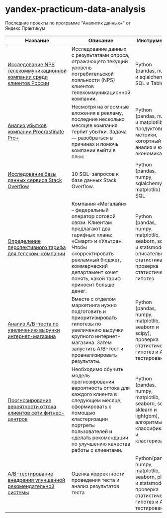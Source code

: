 # yandex-practicum-data-analysis

Последние проекты по программе "Аналитик данных+" от Яндекс.Практикум

|Название|Описание|Инструменты|
|---|---|---|
|[Исследование NPS телекоммуникационной компании среди клиентов России](8_Сборный_проект_2/)|Исследование данных с результатами опроса, отражающего текущий уровень потребительской лояльности (NPS) клиентов телекоммуникационной компании.|Python (pandas, numpy и sqlalchemy), SQL и Tableau|
|[Анализ убытков компании Procrastinate Pro+](9_Анализ_бизнес_показателей/)|Несмотря на огромные вложения в рекламу, последние несколько месяцев компания терпит убытки. Задача — разобраться в причинах и помочь компании выйти в плюс.|Python (pandas, numpy и matplotlib), продуктовые метрики, когортный анализ и юнит-экономика|
|[Исследование базы данных сервиса Stack Overflow](10_Продвинутый_SQL/)|10 SQL-запросов к базе данных Stack Overflow.|Python (pandas, numpy, sqlalchemy и matplotlib) и SQL|
|[Определение перспективного тарифа для телеком-компании](11_Статистический_анализ_данных/)|Компания «Мегалайн» – федеральный оператор сотовой связи. Клиентам предлагают два тарифных плана: «Смарт» и «Ультра». Чтобы скорректировать рекламный бюджет, коммерческий департамент хочет понять, какой тариф приносит больше денег.|Python (pandas, numpy, matplotlib, seaborn, scipy и statsmodels), описательная статистика и проверка статистических гипотез|
|[Анализ A/B-теста по увеличению выручки интернет-магазина](12_Принятие_решений_в_бизнесе/)|Вместе с отделом маркетинга нужно подготовить и приоритизировать гипотезы по увеличению выручки крупного интернет-магазина. Затем запустить A/B-тест и проанализировать результаты.|Python (pandas, numpy, matplotlib, seaborn и scipy), проверка статистических гипотез и A/B-тестирование|
|[Прогнозирование вероятности оттока клиентов сети фитнес-центров](13_Основы_машинного_обучения/)|Необходимо обучить модель прогнозирования вероятность оттока для каждого клиента в следующем месяце, сформировать с помощью кластеризации портреты пользователей и сделать рекомендации по улучшению качества работы с клиентами.|Python (pandas, numpy, matplotlib, seaborn, scipy, sklearn и lightgbm), алгоритмы классификации и кластеризации|
|[A/B-тестирование внедрения улучшенной рекомендательной системы](15_AB_тестирование/)|Оценка корректности проведения теста и анализ результатов теста|Python(pandas, numpy, matplotlib, seaborn, plotly и statsmodels), проверка статистических гипотез и A/B-тестирование|